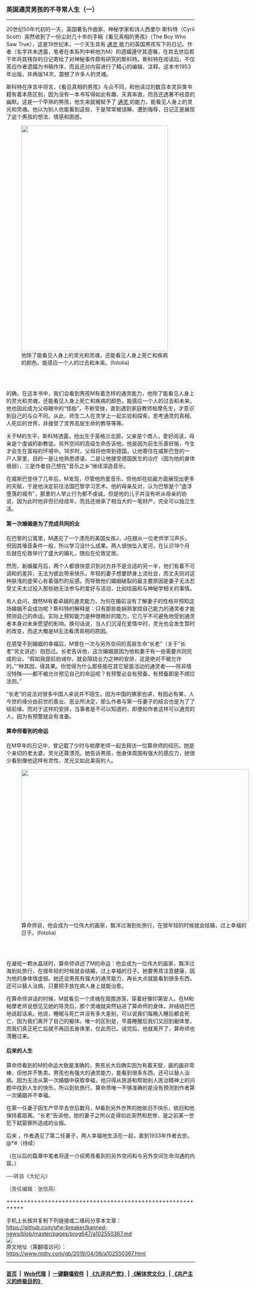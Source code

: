 ### 英国通灵男孩的不寻常人生（一）
------------------------

<div class="post_content" itemprop="articleBody">
 <div class="column">
  <div class="arttop mbottom20">
   <div class="blue16 subtitle mtop10">
    20世纪50年代初的一天，英国著名作曲家、神秘学家和诗人西里尔‧斯科特（Cyril Scott）突然收到了一份尘封几十年的手稿《看见真相的男孩》（The Boy Who Saw True），这是19世纪末，一个天生具有
    <a href="https://www.ntdtv.com/gb/通灵.htm">
     通灵
    </a>
    能力的英国男孩写下的日记。作者（名字并未透露，笔者在本系列中称他为M）的遗孀遵守其遗嘱，在其去世后若干年将其残存的日记寄给了对神秘事件颇有研究的斯科特。斯科特在阅读后，不仅答应作者遗孀为书稿作序，而且还对内容进行了精心的编辑、注释。这本书1953年出版，并再版14次，震撼了许多人的灵魂。
   </div>
  </div>
 </div>
 <p>
  斯科特在序言中坦言，《看见真相的男孩》与众不同，和他读过的数百本灵异类书籍有着本质区别，因为没有一本书写得如此有趣、天真率直，而且还透著不经意的幽默。这是一个早熟的男孩，他生来就被赋予了
  <a href="https://www.ntdtv.com/gb/通灵.htm">
   通灵
  </a>
  的能力，能看见人身上的灵光和灵魂。他以为别人也能看到这些，于是常常被误解、遭到侮辱，日记正是展现了这个男孩的想法、情感和困惑。
 </p>
 <figure class="wp-caption aligncenter" id="attachment_5741650" style="width: 392px;">
  <a href="http://i.epochtimes.com/assets/uploads/2014/06/120509205009100445.jpg">
   <img alt="" class="wp-image-5741650 " height="603" src="http://i.epochtimes.com/assets/uploads/2014/06/120509205009100445.jpg" width="392"/>
  </a>
  <br/><figcaption class="wp-caption-text">
   他除了能看见人身上的灵光和灵魂，还能看见人身上死亡和疾病的颜色，能感应一个人的过去和未来。(fotolia)
  </figcaption><br/>
 </figure><br/>
 <p>
  的确，在这本书中，我们会看到男孩M有着怎样的通灵能力，他除了能看见人身上的灵光和灵魂，还能看见人身上死亡和疾病的颜色，能感应一个人的过去和未来。他也因此成为父母眼中的“怪胎”，不断受挫，直到遇到家庭教师帕摩先生，才意识到自己的与众不同。从此，师生二人在灵学上一起实验和探索，思考通灵的真相、人死后的世界，并接受了灵界高层生命的教导等等。
 </p>
 <p>
  关于M的生平，斯科特透露，他出生于英格兰北部，父亲是个商人，爱好阅读，母亲是个虔诚的新教徒。另外空间的高级生命告诉他，他是因为前生乐善好施，今生才会生在富裕的环境中。18岁时，父母将他带到德国，让他寄住在威斯巴登的一户人家里，目的一是让他熟悉德语，二是让他接受德国医生的治疗（因为他的身体很弱），三是作者自己想在“音乐之乡”继续深造音乐。
 </p>
 <p>
  在威斯巴登待了几年后，M发现，尽管他热爱音乐，但他却在绘画方面展现出更多的天赋，于是他决定前往法国巴黎学习艺术。他的母亲反对，认为巴黎是个“虚浮堕落的城市”，那里的人举止行为都不虔诚，但是他的儿子并没有听从母亲的劝说，因为此时他非但已经成年，而且还继承了相当大的一笔财产，完全可以独立生活。
 </p>
 <h4>
  第一次婚姻是为了完成共同的业
 </h4>
 <p>
  在巴黎的公寓里，M遇见了一个漂亮的美国女孩J，J在跟从一位老师学习声乐，但因其嗓音条件一般，所以学习没什么成果。两人很快坠入爱河，在认识18个月后就在伦敦举行了盛大的婚礼，随后在伦敦定居。
 </p>
 <p>
  然而，新婚蜜月后，两个人都很快意识到对方并不是合适的另一半，他们有着不可调和的差异，无法为彼此带来快乐。年轻的妻子想要跻身上流社会，而丈夫则对这种肤浅的虚荣心有着强烈的反感。而导致他们婚姻破裂的最主要原因是妻子无法忍受丈夫太过投入那些她无法参与的爱好与活动，比如绘画和与神秘学相关的事情。
 </p>
 <p>
  有人会问，既然M有着卓越的通灵能力，为何在婚前没有了解妻子的性格并预知这场婚姻不会成功呢？斯科特的解释是：只有那些能娴熟掌控自己能力的通灵者才能预测自己的命运。实际上预知能力是种很微妙的能力，它几乎不可避免地受到通灵者本身对未来愿望的影响。换句话说，当人们沉浸在爱情中时，灵光也会发生暂时的改变，而这大概是M无法看清真相的原因。
 </p>
 <p>
  在感受不到婚姻的幸福后，M曾在一次与另外空间的高层生命“长老”（关于“长老”另文讲述）抱怨过。长老告诉他，这次婚姻是因为他和妻子有一些需要共同完成的业。“假如我提前劝诫你，就会阻挠业力之神的安排，这是绝对不被允许的。”“种其因，得其果。你觉得为什么那些能在其它层面活动的通灵者——除非情况特殊——都不被允许预见自己的命运呢？有预警必会有预备，有预备即是不顺应法则。”
 </p>
 <p>
  “长老”的说法对很多中国人来说并不陌生。因为中国的佛家也讲，有因必有果，人今世的缘分由前世的善业、恶业所决定，那么作者与第一任妻子的结合也是为了了结前缘。而对于这样的安排，当事者是不可以知道的，即便如作者这样可以通灵的人，因为有预警就会有准备。
 </p>
 <h4>
  算命师看到的命运
 </h4>
 <p>
  在M早年的日记中，曾记载了少时与帕摩老师一起去拜访一位算命师的经历。她是个亲切的老太婆，灵光还算漂亮。她告诉男孩，他身体周围有强大的感应力，她很少看到像他这样有灵性、灵光又如此美丽的人。
 </p>
 <figure class="wp-caption aligncenter" id="attachment_9605695" style="width: 609px;">
  <a href="http://i.epochtimes.com/assets/uploads/2017/09/Fotolia_106825963_Subscription_L.jpg">
   <img alt="" class="wp-image-9605695 " height="406" src="http://i.epochtimes.com/assets/uploads/2017/09/Fotolia_106825963_Subscription_L-600x400.jpg" width="609"/>
  </a>
  <br/><figcaption class="wp-caption-text">
   算命师说，他会成为一位伟大的画家，飘洋过海到处旅行，在很年轻的时候就会结婚，过上幸福的日子。(fotolia)
  </figcaption><br/>
 </figure><br/>
 <p>
  在凝视一颗水晶球时，算命师讲述了M的命运：他会成为一位伟大的画家，飘洋过海到处旅行，在很年轻的时候就会结婚，过上幸福的日子。她要男孩注意健康，因为他的身体很虚弱。她还说男孩有强大的通灵能力，再长大点就能看到很多东西，还可以替人治病，只要把手放在病人身上就能治愈。
 </p>
 <p>
  在算命师讲话的时候，M就看见一个灵魂在周围游荡，穿着好像印第安人。在M和帕摩老师说想见见她的导灵后，那个灵魂就突然钻进了算命师的身体，并结结巴巴地说起话来。他说，睡眠与死亡并没有多大差别，可以说我们每晚入睡后都会死亡，因为我们离开了自己的躯体。唯一的区别是，早晨睡醒后我们又回到躯体里，而我们真正死亡后就不再回去身体里，仅此而已。说完后，他就离开了，算命师也清醒过来。
 </p>
 <h4>
  后来的人生
 </h4>
 <p>
  算命师看到的M的命运大致是准确的，男孩长大后确实因为有着天赋，画的画非常棒，但他并不售卖。男孩也有强大的通灵能力，能看到很多东西，还可以替人治病。因为无法从第一次婚姻中获取幸福，他只得从旅游和帮助别人医治精神上的问题中找到人生的快乐，所以到处旅行。算命师唯一不够准确的是没有预测到作者第一次婚姻并不幸福。
 </p>
 <p>
  在第一任妻子因生产早早去世后数月，M看到另外世界的她依旧不快乐，依旧和他保持着距离。“长老”告诉他，她的妻子之所以走得如此突然和悲惨，是之前某一世犯下弑婴罪所造成的业报。
 </p>
 <p>
  后来 ，作者遇见了第二任妻子，两人幸福地生活在一起，直到1933年作者去世。@*#（待续）
 </p>
 <p>
  （在以后的篇章中笔者将逐一介绍男孩看到的另外空间和与另外空间生命沟通的内容。）
 </p>
 <p>
  <span style="color: #343434; font-family: helvetica neue, helvetica, arial, sans-serif;">
   ──转自《大纪元》
  </span>
 </p>
 <p>
  <span style="color: #343434; font-family: helvetica neue, helvetica, arial, sans-serif;">
   （责任编辑：张信燕）
  </span>
 </p>
 <div class="single_ad">
 </div>
</div>

+++++++++++++++++++++++++++++++++++++++++++++++++++++++++++<br/><br/>
手机上长按并复制下列链接或二维码分享本文章：<br/>
https://github.com/gfw-breaker/banned-news/blob/master/pages/prog647/a102550367.md <br/>
<a href='https://github.com/gfw-breaker/banned-news/blob/master/pages/prog647/a102550367.md'><img src='https://github.com/gfw-breaker/banned-news/blob/master/pages/prog647/a102550367.md.png'/></a> <br/>
原文地址（需翻墙访问）：https://www.ntdtv.com/gb/2019/04/06/a102550367.html


------------------------
#### [首页](https://github.com/gfw-breaker/banned-news/blob/master/README.md) &nbsp;|&nbsp; [Web代理](https://github.com/labour-camp/helloworld) &nbsp;|&nbsp; [一键翻墙软件](https://github.com/gfw-breaker/nogfw/blob/master/README.md) &nbsp;| [《九评共产党》](https://github.com/gfw-breaker/9ping.md/blob/master/README.md#九评之一评共产党是什么) | [《解体党文化》](https://github.com/gfw-breaker/jtdwh.md/blob/master/README.md) | [《共产主义的终极目的》](https://github.com/gfw-breaker/gczydzjmd.md/blob/master/README.md)

